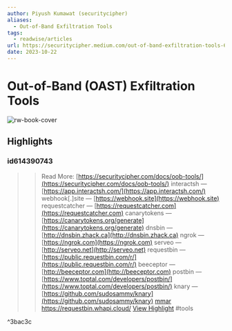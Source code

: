 ```yaml
---
author: Piyush Kumawat (securitycipher)
aliases:
  - Out-of-Band Exfiltration Tools
tags:
  - readwise/articles
url: https://securitycipher.medium.com/out-of-band-exfiltration-tools-68b79815fc60
date: 2023-10-22
---
```

# Out-of-Band (OAST) Exfiltration Tools

![rw-book-cover](https://readwise-assets.s3.amazonaws.com/media/uploaded_book_covers/profile_1116209/17P-8CyNsioo49aDhSZexig.png)

## Highlights

### id614390743

> > Read More: [https://securitycipher.com/docs/oob-tools/](https://securitycipher.com/docs/oob-tools/)
> interactsh — [https://app.interactsh.com/](https://app.interactsh.com/) 
> webhook[.]site — [https://webhook.site](https://webhook.site) 
> requestcatcher — [https://requestcatcher.com](https://requestcatcher.com) 
> canarytokens — [https://canarytokens.org/generate](https://canarytokens.org/generate) 
> dnsbin — [http://dnsbin.zhack.ca](http://dnsbin.zhack.ca) 
> ngrok — [https://ngrok.com](https://ngrok.com) 
> serveo — [http://serveo.net](http://serveo.net) 
> requestbin — [https://public.requestbin.com/r/](https://public.requestbin.com/r/) 
> beeceptor — [http://beeceptor.com](http://beeceptor.com) 
> postbin — [https://www.toptal.com/developers/postbin/](https://www.toptal.com/developers/postbin/) 
> knary — [https://github.com/sudosammy/knary](https://github.com/sudosammy/knary)
> [mmar](Erik%20-%20Last%20Week%20in%20Security%20(LWiS)%20-%202025-03-03.md#^e5885d)
> https://requestbin.whapi.cloud/
> [View Highlight](https://read.readwise.io/read/01hdc1enwdyf8ss7cx4g4pzgqk)
> #tools 

^3bac3c

